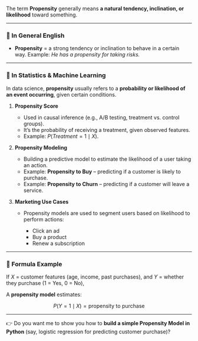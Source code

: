 

The term **Propensity** generally means **a natural tendency, inclination, or likelihood** toward something.

---

### 🔹 In General English

* **Propensity** = a strong tendency or inclination to behave in a certain way.
  Example: *He has a propensity for taking risks.*

---

### 🔹 In Statistics & Machine Learning

In data science, **propensity** usually refers to a **probability or likelihood of an event occurring**, given certain conditions.

1. **Propensity Score**

   * Used in causal inference (e.g., A/B testing, treatment vs. control groups).
   * It’s the probability of receiving a treatment, given observed features.
   * Example: $P(Treatment = 1 \mid X)$.

2. **Propensity Modeling**

   * Building a predictive model to estimate the likelihood of a user taking an action.
   * Example: **Propensity to Buy** – predicting if a customer is likely to purchase.
   * Example: **Propensity to Churn** – predicting if a customer will leave a service.

3. **Marketing Use Cases**

   * Propensity models are used to segment users based on likelihood to perform actions:

     * Click an ad
     * Buy a product
     * Renew a subscription

---

### 🔹 Formula Example

If $X$ = customer features (age, income, past purchases),
and $Y$ = whether they purchase (1 = Yes, 0 = No),

A **propensity model** estimates:

$$
P(Y=1 \mid X) = \text{propensity to purchase}
$$

---

👉 Do you want me to show you how to **build a simple Propensity Model in Python** (say, logistic regression for predicting customer purchase)?
